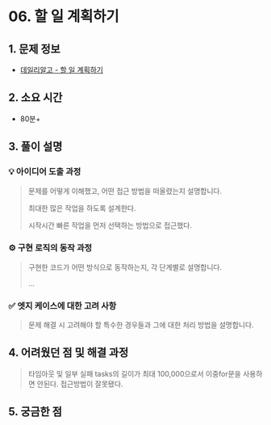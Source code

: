 # 06. 할 일 계획하기

## 1. 문제 정보
- [데일리알고 - 할 일 계획하기](https://dailyalgo.kr/ko/problems/186)

## 2. 소요 시간
- 80분+

## 3. 풀이 설명
### 💡 아이디어 도출 과정
> 문제를 어떻게 이해했고, 어떤 접근 방법을 떠올렸는지 설명합니다.
>
> 최대한 많은 작업을 하도록 설계한다.
> 
> 시작시간 빠른 작업을 먼저 선택하는 방법으로 접근했다.

### ⚙️ 구현 로직의 동작 과정
> 구현한 코드가 어떤 방식으로 동작하는지, 각 단계별로 설명합니다.
>
> ...

### ✅ 엣지 케이스에 대한 고려 사항
> 문제 해결 시 고려해야 할 특수한 경우들과 그에 대한 처리 방법을 설명합니다.
>
>

## 4. 어려웠던 점 및 해결 과정
> 타임아웃 및 일부 실패
> tasks의 길이가 최대 100,000으로서 이중for문을 사용하면 안된다.
> 접근방법이 잘못됐다.

## 5. 궁금한 점

